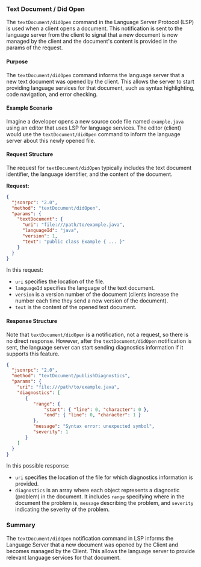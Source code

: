 ### Text Document / Did Open

The `textDocument/didOpen` command in the Language Server Protocol (LSP) is used when a client opens a document. This notification is sent to the language server from the client to signal that a new document is now managed by the client and the document's content is provided in the params of the request.

#### Purpose

The `textDocument/didOpen` command informs the language server that a new text document was opened by the client. This allows the server to start providing language services for that document, such as syntax highlighting, code navigation, and error checking.

#### Example Scenario

Imagine a developer opens a new source code file named `example.java` using an editor that uses LSP for language services. The editor (client) would use the `textDocument/didOpen` command to inform the language server about this newly opened file.

#### Request Structure

The request for `textDocument/didOpen` typically includes the text document identifier, the language identifier, and the content of the document.

**Request:**

```json
{
  "jsonrpc": "2.0",
  "method": "textDocument/didOpen",
  "params": {
    "textDocument": {
      "uri": "file:///path/to/example.java",
      "languageId": "java",
      "version": 1,
      "text": "public class Example { ... }"
    }
  }
}
```

In this request:
- `uri` specifies the location of the file.
- `languageId` specifies the language of the text document.
- `version` is a version number of the document (clients increase the number each time they send a new version of the document).
- `text` is the content of the opened text document.

#### Response Structure

Note that `textDocument/didOpen` is a notification, not a request, so there is no direct response. However, after the `textDocument/didOpen` notification is sent, the language server can start sending diagnostics information if it supports this feature.

```json
{
  "jsonrpc": "2.0",
  "method": "textDocument/publishDiagnostics",
  "params": {
    "uri": "file:///path/to/example.java",
    "diagnostics": [
       {
          "range": { 
              "start": { "line": 0, "character": 0 },
              "end": { "line": 0, "character": 1 }
          },
          "message": "Syntax error: unexpected symbol",
          "severity": 1
       }
    ]
  }
}
```

In this possible response:
- `uri` specifies the location of the file for which diagnostics information is provided.
- `diagnostics` is an array where each object represents a diagnostic (problem) in the document. It includes `range` specifying where in the document the problem is, `message` describing the problem, and `severity` indicating the severity of the problem.

### Summary

The `textDocument/didOpen` notification command in LSP informs the Language Server that a new document was opened by the Client and becomes managed by the Client. This allows the language server to provide relevant language services for that document.